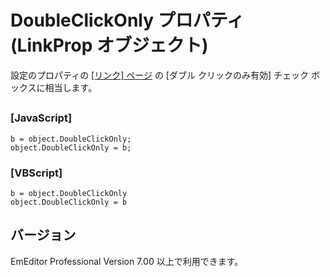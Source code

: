 # DoubleClickOnly プロパティ (LinkProp オブジェクト)

設定のプロパティの [\[リンク\] ページ](../../dlg/properties/link/index) の \[ダブル クリックのみ有効\] チェック ボックスに相当します。

## 

### \[JavaScript\]

```
b = object.DoubleClickOnly;
object.DoubleClickOnly = b;
```

### \[VBScript\]

```
b = object.DoubleClickOnly
object.DoubleClickOnly = b
```

## バージョン

EmEditor Professional Version 7.00 以上で利用できます。
